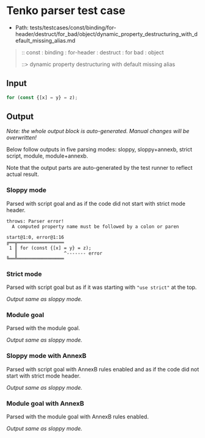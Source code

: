 # Tenko parser test case

- Path: tests/testcases/const/binding/for-header/destruct/for_bad/object/dynamic_property_destructuring_with_default_missing_alias.md

> :: const : binding : for-header : destruct : for bad : object
>
> ::> dynamic property destructuring with default missing alias

## Input

`````js
for (const {[x] = y} = z);
`````

## Output

_Note: the whole output block is auto-generated. Manual changes will be overwritten!_

Below follow outputs in five parsing modes: sloppy, sloppy+annexb, strict script, module, module+annexb.

Note that the output parts are auto-generated by the test runner to reflect actual result.

### Sloppy mode

Parsed with script goal and as if the code did not start with strict mode header.

`````
throws: Parser error!
  A computed property name must be followed by a colon or paren

start@1:0, error@1:16
╔══╦═════════════════
 1 ║ for (const {[x] = y} = z);
   ║                 ^------- error
╚══╩═════════════════

`````

### Strict mode

Parsed with script goal but as if it was starting with `"use strict"` at the top.

_Output same as sloppy mode._

### Module goal

Parsed with the module goal.

_Output same as sloppy mode._

### Sloppy mode with AnnexB

Parsed with script goal with AnnexB rules enabled and as if the code did not start with strict mode header.

_Output same as sloppy mode._

### Module goal with AnnexB

Parsed with the module goal with AnnexB rules enabled.

_Output same as sloppy mode._
